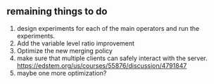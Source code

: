 ## remaining things to do
1. design experiments for each of the main operators and run the experiments. 
2. Add the variable level ratio improvement
3. Optimize the new merging policy
4. make sure that multiple clients can safely interact with the server. 
    https://edstem.org/us/courses/55876/discussion/4791847
5. maybe one more optimization? 